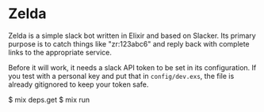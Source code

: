 Zelda
=====

Zelda is a simple slack bot written in Elixir and based on Slacker.  Its
primary purpose is to catch things like "zr:123abc6" and reply back with
complete links to the appropriate service.

Before it will work, it needs a slack API token to be set in its configuration.
If you test with a personal key and put that in `config/dev.exs`, the file is
already gitignored to keep your token safe.

  $ mix deps.get
  $ mix run


